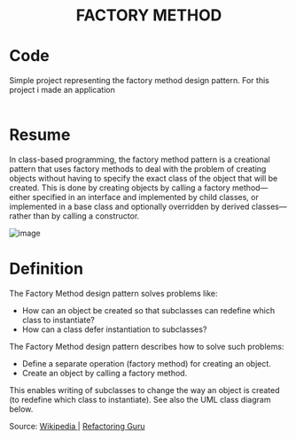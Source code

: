<div align="center">
  <h1> FACTORY METHOD </h1>
</div>

# Code

Simple project representing the factory method design pattern. For this project i made an application
<br></br>


# Resume

In class-based programming, the factory method pattern is a creational pattern that uses factory methods to deal with the problem of creating objects without having to specify the exact class of the object that will be created. This is done by creating objects by calling a factory method—either specified in an interface and implemented by child classes, or implemented in a base class and optionally overridden by derived classes—rather than by calling a constructor.

![image](https://user-images.githubusercontent.com/40416044/144236697-81a057c4-9716-4b17-8613-b61316a57501.png)

# Definition

The Factory Method design pattern solves problems like: 

- How can an object be created so that subclasses can redefine which class to instantiate?
- How can a class defer instantiation to subclasses?

The Factory Method design pattern describes how to solve such problems:

- Define a separate operation (factory method) for creating an object.
- Create an object by calling a factory method.

This enables writing of subclasses to change the way an object is created (to redefine which class to instantiate).
See also the UML class diagram below.

Source: <a href="https://en.wikipedia.org/wiki/Factory_method_pattern"> Wikipedia </a> | <a href="https://refactoring.guru/pt-br/design-patterns/factory-method"> Refactoring Guru </a>
